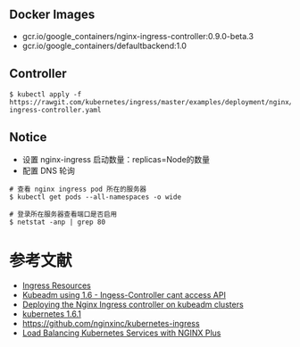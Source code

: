 ## Docker Images
- gcr.io/google_containers/nginx-ingress-controller:0.9.0-beta.3
- gcr.io/google_containers/defaultbackend:1.0

## Controller
```
$ kubectl apply -f https://rawgit.com/kubernetes/ingress/master/examples/deployment/nginx/kubeadm/nginx-ingress-controller.yaml
```

## Notice
- 设置 nginx-ingress 启动数量：replicas=Node的数量
- 配置 DNS 轮询
```
# 查看 nginx ingress pod 所在的服务器
$ kubectl get pods --all-namespaces -o wide

# 登录所在服务器查看端口是否启用
$ netstat -anp | grep 80
```

# 参考文献
- [Ingress Resources](https://kubernetes.io/docs/concepts/services-networking/ingress/)
- [Kubeadm using 1.6 - Ingess-Controller cant access API](https://github.com/kubernetes/ingress/issues/575)
- [Deploying the Nginx Ingress controller on kubeadm clusters](https://github.com/kubernetes/ingress/tree/master/examples/deployment/nginx/kubeadm)
- [kubernetes 1.6.1](https://jicki.me/2017/04/11/kargo-k8s-1.6.1/)
- https://github.com/nginxinc/kubernetes-ingress
- [Load Balancing Kubernetes Services with NGINX Plus](https://www.nginx.com/blog/load-balancing-kubernetes-services-nginx-plus/)
